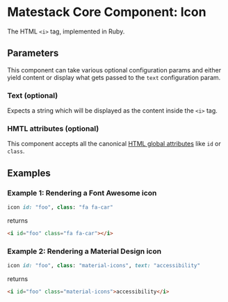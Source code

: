 # Matestack Core Component: Icon

The HTML `<i>` tag, implemented in Ruby.

## Parameters
This component can take various optional configuration params and either yield content or display what gets passed to the `text` configuration param.

### Text (optional)
Expects a string which will be displayed as the content inside the `<i>` tag.

### HMTL attributes (optional)
This component accepts all the canonical [HTML global attributes](https://www.w3schools.com/tags/ref_standardattributes.asp) like `id` or `class`.

## Examples

### Example 1: Rendering a Font Awesome icon

```ruby
icon id: "foo", class: "fa fa-car"
```

returns

```html
<i id="foo" class="fa fa-car"></i>
```

### Example 2: Rendering a Material Design icon

```ruby
icon id: "foo", class: "material-icons", text: "accessibility"
```

returns

```html
<i id="foo" class="material-icons">accessibility</i>
```

